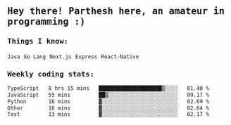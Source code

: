 <samp>
    <h2>Hey there! Parthesh here, an amateur in programming :)</h2>
    <h3>Things I know: </h3>
    <code>Java</code> <code>Go Lang</code> <code>Next.js</code> <code>Express</code> <code>React-Native</code>
    <h3>Weekly coding stats:</h3>
<!--START_SECTION:waka-->

```txt
TypeScript   8 hrs 15 mins   ████████████████████▒░░░░   81.48 %
JavaScript   55 mins         ██▒░░░░░░░░░░░░░░░░░░░░░░   09.17 %
Python       16 mins         ▓░░░░░░░░░░░░░░░░░░░░░░░░   02.69 %
Other        16 mins         ▓░░░░░░░░░░░░░░░░░░░░░░░░   02.64 %
Text         13 mins         ▓░░░░░░░░░░░░░░░░░░░░░░░░   02.17 %
```

<!--END_SECTION:waka-->
</samp>
